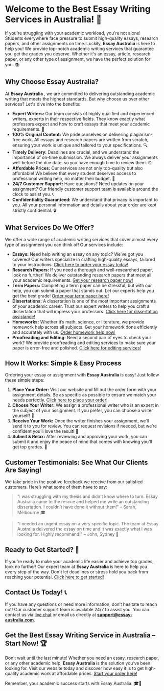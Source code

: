 # Welcome to the Best Essay Writing Services in Australia! 🌟

If you're struggling with your academic workload, you're not alone! Students everywhere face pressure to submit high-quality essays, research papers, and other assignments on time. Luckily, **Essay Australia** is here to help you! We provide top-notch academic writing services that guarantee you get the grades you deserve. Whether it's an essay, article, research paper, or any other type of assignment, we have the perfect solution for you. 📚

## Why Choose Essay Australia?

At **Essay Australia** , we are committed to delivering outstanding academic writing that meets the highest standards. But why choose us over other services? Let's dive into the benefits:

- **Expert Writers:** Our team consists of highly qualified and experienced writers, experts in their respective fields. They know exactly what professors expect and how to craft essays that meet your academic requirements. 📝
- **100% Original Content:** We pride ourselves on delivering plagiarism-free work. All essays and research papers are written from scratch, ensuring your work is unique and tailored to your specifications. 🔍
- **Timely Delivery:** Deadlines are crucial, and we understand the importance of on-time submission. We always deliver your assignments well before the due date, so you have enough time to review them. ⏰
- **Affordable Prices:** Our services are not only top-quality but also affordable! We believe that every student deserves access to professional writing help, no matter their budget. 💸
- **24/7 Customer Support:** Have questions? Need updates on your assignment? Our friendly customer support team is available around the clock to assist you. 📞
- **Confidentiality Guaranteed:** We understand that privacy is important to you. All your personal information and details about your order are kept strictly confidential. 🔒

## What Services Do We Offer?

We offer a wide range of academic writing services that cover almost every type of assignment you can think of! Our services include:

- **Essays:** Need help writing an essay on any topic? We’ve got you covered! Our writers specialize in crafting high-quality essays, tailored to your instructions. [Click here to order your essay today!](https://tinyurl.com/topessay?keyword=essay+australia)
- **Research Papers:** If you need a thorough and well-researched paper, look no further! We deliver outstanding research papers that meet all your academic requirements. [Get your research paper now!](https://tinyurl.com/topessay?keyword=essay+australia)
- **Term Papers:** Completing a term paper can be stressful, but with our help, you can submit a paper that stands out. Let our experts help you get the best grade! [Order your term paper here!](https://tinyurl.com/topessay?keyword=essay+australia)
- **Dissertations:** A dissertation is one of the most important assignments of your academic career. Trust our expert writers to help you craft a dissertation that will impress your professors. [Click here for dissertation assistance!](https://tinyurl.com/topessay?keyword=essay+australia)
- **Homeworks:** Whether it’s math, science, or literature, we provide homework help across all subjects. Get your homework done efficiently and accurately with us. [Order homework help now!](https://tinyurl.com/topessay?keyword=essay+australia)
- **Proofreading and Editing:** Need a second pair of eyes to check your work? We provide proofreading and editing services to make sure your paper is error-free and polished. [Click here for editing services!](https://tinyurl.com/topessay?keyword=essay+australia)

## How It Works: Simple & Easy Process

Ordering your essay or assignment with **Essay Australia** is easy! Just follow these simple steps:

1. **Place Your Order:** Visit our website and fill out the order form with your assignment details. Be as specific as possible to ensure we match your needs perfectly. [Click here to place your order!](https://tinyurl.com/topessay?keyword=essay+australia)
2. **Choose Your Writer:** We assign a professional writer who is an expert in the subject of your assignment. If you prefer, you can choose a writer yourself! 💼
3. **Receive Your Work:** Once the writer finishes your assignment, we’ll send it to you for review. You can request revisions if needed, but we’re confident you’ll love the result! 🎯
4. **Submit & Relax:** After reviewing and approving your work, you can submit it and enjoy the peace of mind that comes with knowing you’ll get top grades. 🌈

## Customer Testimonials: See What Our Clients Are Saying!

We take pride in the positive feedback we receive from our satisfied customers. Here’s what some of them have to say:

> "I was struggling with my thesis and didn't know where to turn. Essay Australia came to the rescue and helped me write an outstanding dissertation. I couldn’t have done it without them!" – Sarah, Melbourne 🎓

> "I needed an urgent essay on a very specific topic. The team at Essay Australia delivered the essay on time and it was exactly what I was looking for. Highly recommend!" – John, Sydney 📖

## Ready to Get Started? 🚀

If you're ready to make your academic life easier and achieve top grades, look no further! Our expert team at **Essay Australia** is here to help you every step of the way. Don't let deadlines or stress hold you back from reaching your potential. [Click here to get started!](https://tinyurl.com/topessay?keyword=essay+australia)

## Contact Us Today! 📞

If you have any questions or need more information, don’t hesitate to reach out! Our customer support team is available 24/7 to assist you. You can contact us via [live chat](https://tinyurl.com/topessay?keyword=essay+australia) or email us directly at **support@essay-australia.com**.

## Get the Best Essay Writing Service in Australia – Start Now! 🏆

Don’t wait until the last minute! Whether you need an essay, research paper, or any other academic help, **Essay Australia** is the solution you’ve been looking for. Visit our website today and discover how easy it is to get high-quality academic work at affordable prices. [Start your order here!](https://tinyurl.com/topessay?keyword=essay+australia)

Remember, your academic success starts with Essay Australia. 🎓💼
